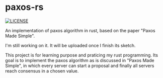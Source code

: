# paxos-rs
[![LICENSE](https://img.shields.io/badge/license-Anti%20996-blue.svg)](https://github.com/996icu/996.ICU/blob/master/LICENSE)

An implementation of paxos algorithm in rust, based on the paper "Paxos Made Simple".

I'm still working on it. It will be uploaded once I finish its sketch.

This project is for learning purpose and praticing my rust programming. Its goal is to implement the paxos algorithm
as is discussed in "Paxos Made Simple", in which every server can start a proposal and finally all servers reach consensus
in a chosen value.
